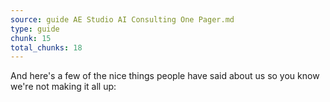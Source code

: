 ```yaml
---
source: guide AE Studio AI Consulting One Pager.md
type: guide
chunk: 15
total_chunks: 18
---
```


And here's a few of the nice things people have said about us so you know we're not making it all up: